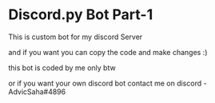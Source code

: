 # Discord.py Bot Part-1

This is custom bot for my discord Server

and if you want you can copy the code and make changes :)

this bot is coded by me only btw

or if you want your own discord bot contact me on discord - AdvicSaha#4896
